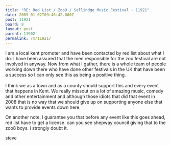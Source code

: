 ```yaml
---
title: "RE: Red List / Zoo9 / Sellindge Music Festival - 11921"
date: 2009-01-02T09:46:42.000Z
post: 11921
board: 8
layout: post
parent: 11902
permalink: /m/11921/
---
```

I am a local kent promoter and have been contacted by red list about what I do. I have been assured that the men responsible for the zoo festival are not involved in anyway. Now from what I gather, there is a whole team of people working down there who have done other festivals in the UK that have been a success so I can only see this as being a positive thing.<br />
<br />
I think we as a town and as a county should support this and every event that happens in Kent. We really missout on a lot of amazing music, comedy and other entertainment and although those idiots that did that event in 2008 that is no way that we should give up on supporting anyone else that wants to provide events down here.

On another note, I guarantee you that before any event like this goes ahead, red list have to get a license. can you see shepway council giving that to the zoo8 boys. i strongly doubt it.

steve
